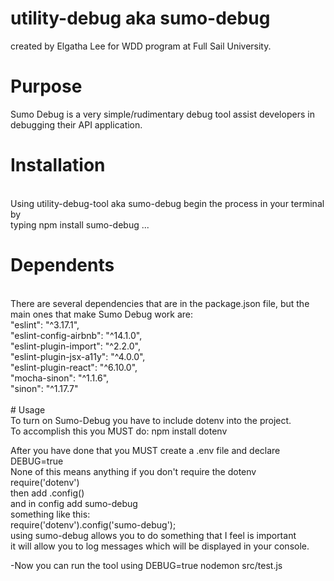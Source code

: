 # utility-debug aka sumo-debug
created by Elgatha Lee for WDD program at Full Sail University.<br>


# Purpose<br>
Sumo Debug is a very simple/rudimentary debug tool assist developers in debugging their API application.

# Installation
<br>
Using utility-debug-tool aka sumo-debug begin the process in your terminal by<br>
typing npm install sumo-debug ...<br>

# Dependents
<br>
There are several dependencies that are in the package.json file, but the main ones that make Sumo Debug work are:<br>
"eslint": "^3.17.1",<br>
"eslint-config-airbnb": "^14.1.0",<br>
"eslint-plugin-import": "^2.2.0",<br>
"eslint-plugin-jsx-a11y": "^4.0.0",<br>
"eslint-plugin-react": "^6.10.0",<br>
"mocha-sinon": "^1.1.6",<br>
"sinon": "^1.17.7"<br>
<br>
# Usage
<br>
To turn on Sumo-Debug you have to include dotenv into the project.<br>
To accomplish this you MUST do: npm install dotenv<br>

After you have done that you MUST create a .env file and declare DEBUG=true<br>
None of this means anything if you don't require the dotenv<br>
  require('dotenv')<br>
  then add .config()<br>
  and in config add sumo-debug<br>
  something like this:<br>
  require('dotenv').config('sumo-debug');<br>
using sumo-debug allows you to do something that I feel is important<br>
it will allow you to log messages which will be displayed in your console.<br>

-Now you can run the tool using DEBUG=true nodemon src/test.js
